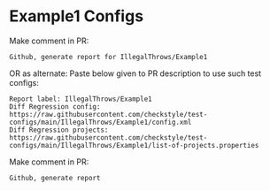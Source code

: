 # Example1 Configs
Make comment in PR:
```
Github, generate report for IllegalThrows/Example1
```
OR as alternate:
Paste below given to PR description to use such test configs:
```
Report label: IllegalThrows/Example1
Diff Regression config: https://raw.githubusercontent.com/checkstyle/test-configs/main/IllegalThrows/Example1/config.xml
Diff Regression projects: https://raw.githubusercontent.com/checkstyle/test-configs/main/IllegalThrows/Example1/list-of-projects.properties
```
Make comment in PR:
```
Github, generate report
```
